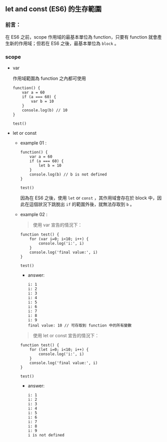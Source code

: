 ## let and const (ES6) 的生存範圍
### 前言：

在 ES6 之前，scope 作用域的最基本單位為 function，只要有 function 就會產生新的作用域；但若在 ES6 之後，最基本單位為 `block` 。

### scope

 - var

    作用域範圍為 function 之內都可使用
    ```
    function() {
        var a = 60
        if (a === 60) {
            var b = 10 
        }
        console.log(b) // 10
    }

    test() 
    ```

 - let or const
    *  example 01 :  
        ```
        function() {
            var a = 60
            if (a === 60) {
                let b = 10 
            }
            console.log(b) // b is not defined
        }

        test() 
        ```
        因為在 ES6 之後，使用 `let` or `const` ，其作用域會存在於 block 中，因此在這個狀況下跳脫出 `if` 的範圍外後，就無法存取到 `b` 。

    *  example 02 :  

        > 使用 var 宣告的情況下：

        ```
        function test() {
            for (var i=0; i<10; i++) {
                console.log('i:', i)
            }
            console.log('final value:', i)
        }

        test()
        ```
        * answer: 
            ```
            i: 1
            i: 2
            i: 3
            i: 4
            i: 5
            i: 6
            i: 7
            i: 8
            i: 9
            final value: 10 // 可存取到 function 中的所有變數
            ```

        > 使用 let or const 宣告的情況下：

        ```
        function test() {
            for (let i=0; i<10; i++) {
                console.log('i:', i)
            }
            console.log('final value:', i)
        }

        test()
        ```

        * answer: 
            ```
            i: 1
            i: 2
            i: 3
            i: 4
            i: 5
            i: 6
            i: 7
            i: 8
            i: 9
            i is not defined
            ```
